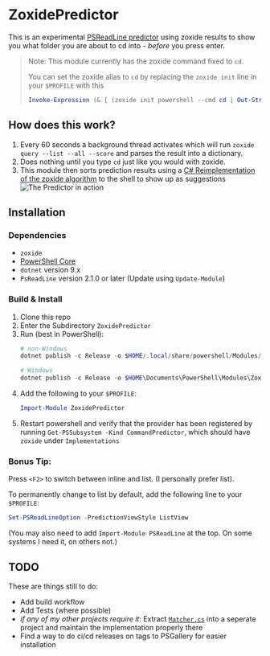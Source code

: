 ﻿# ZoxidePredictor

This is an
experimental [PSReadLine predictor](https://learn.microsoft.com/en-us/powershell/scripting/learn/shell/using-predictors)
using zoxide results to show you what folder you are about to cd into - *before* you press enter.

> Note: This module currently has the zoxide command fixed to ``cd``.
>
> You can set the zoxide alias to ``cd`` by replacing the ``zoxide init`` line in your ``$PROFILE`` with this
>
> ```powershell
> Invoke-Expression (& { (zoxide init powershell --cmd cd | Out-String) })
> ```

## How does this work?

1. Every 60 seconds a background thread activates which will run ``zoxide query --list --all --score`` and parses the result into a dictionary.
2. Does nothing until you type ``cd`` just like you would with zoxide.
3. This module then sorts prediction results using a [C# Reimplementation of the zoxide algorithm](./ZoxidePredictor/Lib/Matcher.cs) to the shell to show up as suggestions
    ![The Predictor in action](./assets/predictor_in_action.png)

## Installation

### Dependencies

- ``zoxide``
- [PowerShell Core](https://github.com/powerShell/powerShell)
- ``dotnet`` version 9.x
- ``PsReadLine`` version 2.1.0 or later (Update using ``Update-Module``)

### Build & Install

1. Clone this repo
2. Enter the Subdirectory ``ZoxidePredictor``
3. Run (best in PowerShell):
    ```powershell
   # non-Windows
   dotnet publish -c Release -o $HOME/.local/share/powershell/Modules/ZoxidePredictor

   # Windows
   dotnet publish -c Release -o $HOME\Documents\PowerShell\Modules\ZoxidePredictor
   ```
4. Add the following to your ``$PROFILE``:
    ```powershell
    Import-Module ZoxidePredictor
    ```
5. Restart powershell and verify that the provider has been registered by running ``Get-PSSubsystem -Kind CommandPredictor``, which should have ``zoxide`` under ``Implementations``

### Bonus Tip:

Press ``<F2>`` to switch between inline and list. (I personally prefer list).

To permanently change to list by default, add the following line to your ``$PROFILE``:

```powershell
Set-PSReadLineOption -PredictionViewStyle ListView
```

(You may also need to add ``Import-Module PSReadLine`` at the top. On some systems I need it, on others not.)

## TODO

These are things still to do:

- Add build workflow
- Add Tests (where possible)
- *if any of my other projects require it*: Extract [`Matcher.cs`](./ZoxidePredictor/Lib/Matcher.cs) into a seperate project and maintain the implementation properly there
- Find a way to do ci/cd releases on tags to PSGallery for easier installation
